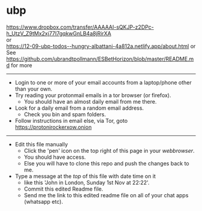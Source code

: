 # ubp

https://www.dropbox.com/transfer/AAAAAI-sQKJP-z2DPc-h_UtzV_Z9tMx2xj77I7gqkwGnLB4a8jRirXA
<br>
or
<br>
https://12-09-ubp-todos--hungry-albattani-4a812a.netlify.app/about.html
or
See https://github.com/ubrandtpollmann/ESBetHorizon/blob/master/README.md for more

---

+ Login to one or more of your email accounts from a laptop/phone other than your own.
+ Try reading your protonmail emails in a tor browser (or firefox).
  + You should have an almost daily email from me there.
+ Look for a daily email from a random email address.
  + Check you bin and spam folders.
+ Follow instructions in email else, via Tor, goto https://protonirockerxow.onion



---
+ Edit this file manually 
  + Click the 'pen' icon on the top right of this page in your _webbrowser_.
  + You should have access. 
  + Else you will have to clone this repo and push the changes back to me.
+ Type a message at the _top_ of this file with date time on it 
  + like this 'John in London, Sunday 1st Nov at 22:22'. 
  + Commit this edited Readme file.
  + Send me the link to this edited readme file on all of your chat apps (whatsapp etc).
